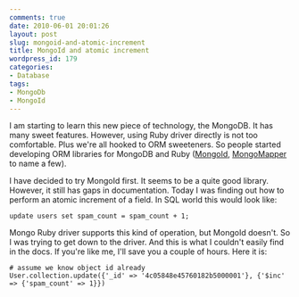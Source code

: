 ```yaml
---
comments: true
date: 2010-06-01 20:01:26
layout: post
slug: mongoid-and-atomic-increment
title: MongoId and atomic increment
wordpress_id: 179
categories:
- Database
tags:
- MongoDb
- MongoId
---
```


I am starting to learn this new piece of technology, the MongoDB. It has many sweet features. However, using Ruby driver directly is not too comfortable. Plus we're all hooked to ORM sweeteners. So people started developing ORM libraries for MongoDB and Ruby ([MongoId](http://mongoid.org), [MongoMapper](http://github.com/mongomapper/mongomapper) to name a few).

I have decided to try MongoId first. It seems to be a quite good library. However, it still has gaps in documentation. Today I was finding out how to perform an atomic increment of a field. In SQL world this would look like:

    
    
    update users set spam_count = spam_count + 1;
    



Mongo Ruby driver supports this kind of operation, but MongoId doesn't. So I was trying to get down to the driver. And this is what I couldn't easily find in the docs. If you're like me, I'll save you a couple of hours. Here it is:

    
    
    # assume we know object id already
    User.collection.update({'_id' => '4c05848e45760182b5000001'}, {'$inc' => {'spam_count' => 1}})
    
